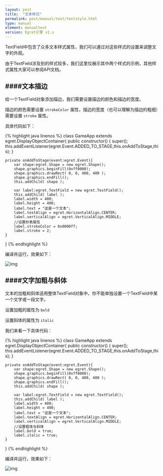 ```yaml
---
layout: post
title:  "文本样式"
permalink: post/manual/text/textstyle.html
type: manual
element: manualtext
version: Egret引擎 v1.x
---
```


TextField中包含了众多文本样式属性，我们可以通过对这些样式的设置来调整文字的外观。

由于TextField涉及到的样式较多，我们这里仅展示其中两个样式的示例，其他样式属性大家可以参阅API文档。

####文本描边
---

给一个TextField对象添加描边，我们需要设置描边的颜色和描边的宽度。

描边的颜色需要设置 `strokeColor` 属性，描边的宽度（也可以理解为描边的粗细）需要设置 `stroke` 属性。

具体代码如下：

{% highlight java linenos %}
class GameApp extends egret.DisplayObjectContainer{
    public constructor() {
        super();
        this.addEventListener(egret.Event.ADDED_TO_STAGE,this.onAddToStage,this);
    }

    private onAddToStage(event:egret.Event){
        var shape:egret.Shape = new egret.Shape();
        shape.graphics.beginFill(0xff0000);
        shape.graphics.drawRect( 0, 0, 400, 400 );
        shape.graphics.endFill();
        this.addChild( shape );

        var label:egret.TextField = new egret.TextField();
        this.addChild( label );
        label.width = 400;
        label.height = 400;
        label.text = "这是一个文本";
        label.textAlign = egret.HorizontalAlign.CENTER;
        label.verticalAlign = egret.VerticalAlign.MIDDLE;
        //设置秒表属性
        label.strokeColor = 0x0000ff;
        label.stroke = 2;
    }

}
{% endhighlight %}

编译并运行，效果如下：

![img]({{site.baseurl}}/assets/img/textstyle1.png)

####文字加粗与斜体
---

文本的加粗和斜体适用整体TextField对象中，你不能单独设置一个TextField中某一个文字或一段文字。

设置加粗的属性为 `bold`

设置斜体的属性为 `italic`

我们来看一下具体代码：

{% highlight java linenos %}
class GameApp extends egret.DisplayObjectContainer{
    public constructor() {
        super();
        this.addEventListener(egret.Event.ADDED_TO_STAGE,this.onAddToStage,this);
    }

    private onAddToStage(event:egret.Event){
        var shape:egret.Shape = new egret.Shape();
        shape.graphics.beginFill(0xff0000);
        shape.graphics.drawRect( 0, 0, 400, 400 );
        shape.graphics.endFill();
        this.addChild( shape );

        var label:egret.TextField = new egret.TextField();
        this.addChild( label );
        label.width = 400;
        label.height = 400;
        label.text = "这是一个文本";
        label.textAlign = egret.HorizontalAlign.CENTER;
        label.verticalAlign = egret.VerticalAlign.MIDDLE;
        //设置粗体与斜体
        label.bold = true;
        label.italic = true;
    }
}
{% endhighlight %}

编译并运行，效果如下：

![img]({{site.baseurl}}/assets/img/textstyle2.png)

